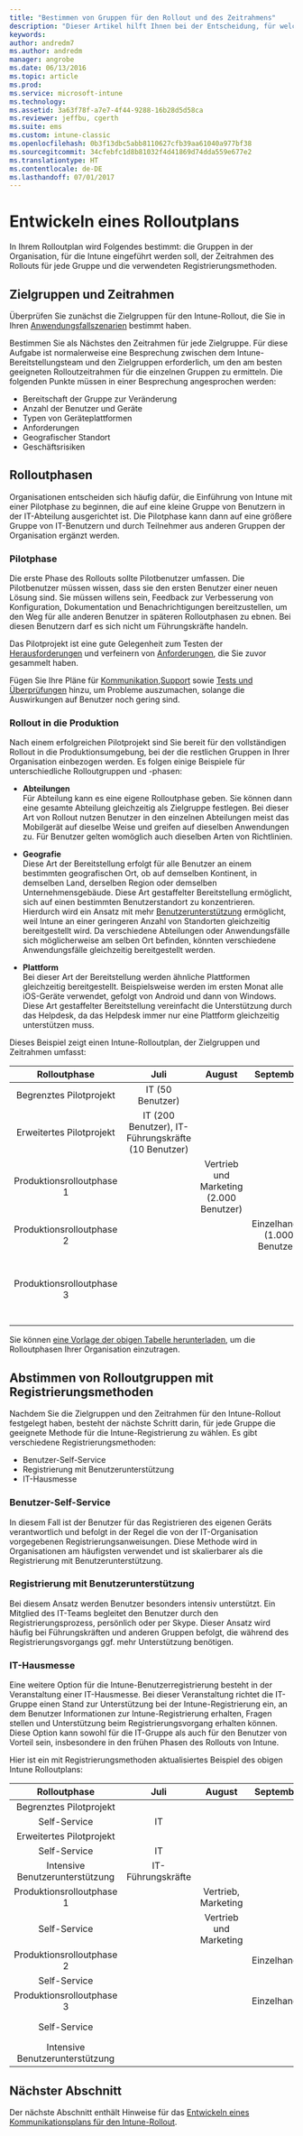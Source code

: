 ```yaml
---
title: "Bestimmen von Gruppen für den Rollout und des Zeitrahmens"
description: "Dieser Artikel hilft Ihnen bei der Entscheidung, für welche Gruppen Intune eingeführt werden und wie der Zeitrahmen dafür aussehen soll."
keywords: 
author: andredm7
ms.author: andredm
manager: angrobe
ms.date: 06/13/2016
ms.topic: article
ms.prod: 
ms.service: microsoft-intune
ms.technology: 
ms.assetid: 3a63f78f-a7e7-4f44-9288-16b28d5d58ca
ms.reviewer: jeffbu, cgerth
ms.suite: ems
ms.custom: intune-classic
ms.openlocfilehash: 0b3f13dbc5abb8110627cfb39aa61040a977bf38
ms.sourcegitcommit: 34cfebfc1d8b81032f4d41869d74dda559e677e2
ms.translationtype: HT
ms.contentlocale: de-DE
ms.lasthandoff: 07/01/2017
---
```

# <a name="develop-a-rollout-plan"></a>Entwickeln eines Rolloutplans

In Ihrem Rolloutplan wird Folgendes bestimmt: die Gruppen in der Organisation, für die Intune eingeführt werden soll, der Zeitrahmen des Rollouts für jede Gruppe und die verwendeten Registrierungsmethoden.

## <a name="targeted-groups-and-timeframes"></a>Zielgruppen und Zeitrahmen

Überprüfen Sie zunächst die Zielgruppen für den Intune-Rollout, die Sie in Ihren [Anwendungsfallszenarien](planning-guide-scenarios.md) bestimmt haben.

Bestimmen Sie als Nächstes den Zeitrahmen für jede Zielgruppe. Für diese Aufgabe ist normalerweise eine Besprechung zwischen dem Intune-Bereitstellungsteam und den Zielgruppen erforderlich, um den am besten geeigneten Rolloutzeitrahmen für die einzelnen Gruppen zu ermitteln. Die folgenden Punkte müssen in einer Besprechung angesprochen werden:
* Bereitschaft der Gruppe zur Veränderung
* Anzahl der Benutzer und Geräte
* Typen von Geräteplattformen
* Anforderungen
* Geografischer Standort
* Geschäftsrisiken

## <a name="rollout-phases"></a>Rolloutphasen
Organisationen entscheiden sich häufig dafür, die Einführung von Intune mit einer Pilotphase zu beginnen, die auf eine kleine Gruppe von Benutzern in der IT-Abteilung ausgerichtet ist. Die Pilotphase kann dann auf eine größere Gruppe von IT-Benutzern und durch Teilnehmer aus anderen Gruppen der Organisation ergänzt werden.

### <a name="pilot"></a>Pilotphase
Die erste Phase des Rollouts sollte Pilotbenutzer umfassen. Die Pilotbenutzer müssen wissen, dass sie den ersten Benutzer einer neuen Lösung sind. Sie müssen willens sein, Feedback zur Verbesserung von Konfiguration, Dokumentation und Benachrichtigungen bereitzustellen, um den Weg für alle anderen Benutzer in späteren Rolloutphasen zu ebnen. Bei diesen Benutzern darf es sich nicht um Führungskräfte handeln.

Das Pilotprojekt ist eine gute Gelegenheit zum Testen der [Herausforderungen](planning-guide-deployment-goals.md) und verfeinern von [Anforderungen](planning-guide-requirements.md), die Sie zuvor gesammelt haben.

Fügen Sie Ihre Pläne für [Kommunikation](planning-guide-communication-plan.md),[Support](planning-guide-support-plan.md) sowie [Tests und Überprüfungen](planning-guide-test-validation.md) hinzu, um Probleme auszumachen, solange die Auswirkungen auf Benutzer noch gering sind.

### <a name="production-rollout"></a>Rollout in die Produktion
Nach einem erfolgreichen Pilotprojekt sind Sie bereit für den vollständigen Rollout in die Produktionsumgebung, bei der die restlichen Gruppen in Ihrer Organisation einbezogen werden. Es folgen einige Beispiele für unterschiedliche Rolloutgruppen und -phasen:

-   **Abteilungen** <br/>Für Abteilung kann es eine eigene Rolloutphase geben. Sie können dann eine gesamte Abteilung gleichzeitig als Zielgruppe festlegen. Bei dieser Art von Rollout nutzen Benutzer in den einzelnen Abteilungen meist das Mobilgerät auf dieselbe Weise und greifen auf dieselben Anwendungen zu. Für Benutzer gelten womöglich auch dieselben Arten von Richtlinien.

-   **Geografie** <br/>Diese Art der Bereitstellung erfolgt für alle Benutzer an einem bestimmten geografischen Ort, ob auf demselben Kontinent, in demselben Land, derselben Region oder demselben Unternehmensgebäude. Diese Art gestaffelter Bereitstellung ermöglicht, sich auf einen bestimmten Benutzerstandort zu konzentrieren. Hierdurch wird ein Ansatz mit mehr [Benutzerunterstützung](#user-assisted-enrollment) ermöglicht, weil Intune an einer geringeren Anzahl von Standorten gleichzeitig bereitgestellt wird. Da verschiedene Abteilungen oder Anwendungsfälle sich möglicherweise am selben Ort befinden, könnten verschiedene Anwendungsfälle gleichzeitig bereitgestellt werden.

-   **Plattform** <br/>Bei dieser Art der Bereitstellung werden ähnliche Plattformen gleichzeitig bereitgestellt. Beispielsweise werden im ersten Monat alle iOS-Geräte verwendet, gefolgt von Android und dann von Windows. Diese Art gestaffelter Bereitstellung vereinfacht die Unterstützung durch das Helpdesk, da das Helpdesk immer nur eine Plattform gleichzeitig unterstützen muss.

Dieses Beispiel zeigt einen Intune-Rolloutplan, der Zielgruppen und Zeitrahmen umfasst:

| **Rolloutphase** | **Juli** | **August** | **September** | **Oktober** |
|:---:|:---:|:---:|:---:|:---:|
| Begrenztes Pilotprojekt | IT (50 Benutzer) |  |  |  |                                                         
| Erweitertes Pilotprojekt | IT (200 Benutzer), IT-Führungskräfte (10 Benutzer) |  |  |  |                                                         
| Produktionsrolloutphase 1 |  | Vertrieb und Marketing (2.000 Benutzer) |  |  |
| Produktionsrolloutphase 2 |  |  | Einzelhandel (1.000 Benutzer) |  |
| Produktionsrolloutphase 3 |  |  |  | Personalabteilung (50 Benutzer), Finanzabteilung (40 Benutzer), Führungskräfte (30 Benutzer) |

Sie können [eine Vorlage der obigen Tabelle herunterladen](https://gallery.technet.microsoft.com/Intune-deployment-planning-fae156c2?redir=0), um die Rolloutphasen Ihrer Organisation einzutragen.
## <a name="match-rollout-groups-to-enrollment-approaches"></a>Abstimmen von Rolloutgruppen mit Registrierungsmethoden

Nachdem Sie die Zielgruppen und den Zeitrahmen für den Intune-Rollout festgelegt haben, besteht der nächste Schritt darin, für jede Gruppe die geeignete Methode für die Intune-Registrierung zu wählen. Es gibt verschiedene Registrierungsmethoden:
* Benutzer-Self-Service
* Registrierung mit Benutzerunterstützung
* IT-Hausmesse

### <a name="user-self-service"></a>Benutzer-Self-Service

In diesem Fall ist der Benutzer für das Registrieren des eigenen Geräts verantwortlich und befolgt in der Regel die von der IT-Organisation vorgegebenen Registrierungsanweisungen. Diese Methode wird in Organisationen am häufigsten verwendet und ist skalierbarer als die Registrierung mit Benutzerunterstützung.

### <a name="user-assisted-enrollment"></a>Registrierung mit Benutzerunterstützung

Bei diesem Ansatz werden Benutzer besonders intensiv unterstützt. Ein Mitglied des IT-Teams begleitet den Benutzer durch den Registrierungsprozess, persönlich oder per Skype. Dieser Ansatz wird häufig bei Führungskräften und anderen Gruppen befolgt, die während des Registrierungsvorgangs ggf. mehr Unterstützung benötigen.

### <a name="it-tech-fair"></a>IT-Hausmesse

Eine weitere Option für die Intune-Benutzerregistrierung besteht in der Veranstaltung einer IT-Hausmesse. Bei dieser Veranstaltung richtet die IT-Gruppe einen Stand zur Unterstützung bei der Intune-Registrierung ein, an dem Benutzer Informationen zur Intune-Registrierung erhalten, Fragen stellen und Unterstützung beim Registrierungsvorgang erhalten können. Diese Option kann sowohl für die IT-Gruppe als auch für den Benutzer von Vorteil sein, insbesondere in den frühen Phasen des Rollouts von Intune.

Hier ist ein mit Registrierungsmethoden aktualisiertes Beispiel des obigen Intune Rolloutplans:

| **Rolloutphase** | **Juli** | **August** | **September** | **Oktober** |
|:---:|:---:|:---:|:---:|:---:|
| Begrenztes Pilotprojekt |  |  |  |  |                                                         
| Self-Service | IT |  |  |  |
| Erweitertes Pilotprojekt |  |  |  |  |                                                         
| Self-Service | IT |  |  |  |
| Intensive Benutzerunterstützung | IT-Führungskräfte |  |  |  |
| Produktionsrolloutphase 1 |  | Vertrieb, Marketing |  |  |
| Self-Service |  | Vertrieb und Marketing |  |  |
| Produktionsrolloutphase 2 |  |  | Einzelhandel |  |
| Self-Service |  |  |  |  |
| Produktionsrolloutphase 3 |  |  | Einzelhandel |  |
| Self-Service |  |  |  | Personalabteilung, Finanzabteilung |
| Intensive Benutzerunterstützung |  |  |  | Führungskräfte |

## <a name="next-section"></a>Nächster Abschnitt

Der nächste Abschnitt enthält Hinweise für das [Entwickeln eines Kommunikationsplans für den Intune-Rollout](planning-guide-communication-plan.md).

